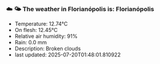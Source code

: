 ### ☁️ 🌤️  The weather in Florianópolis is: Florianópolis

- Temperature: 12.74°C
- On flesh: 12.45°C
- Relative air humidity: 91%
- Rain: 0.0 mm
- Description: Broken clouds
- last updated: 2025-07-20T01:48:01.810922
